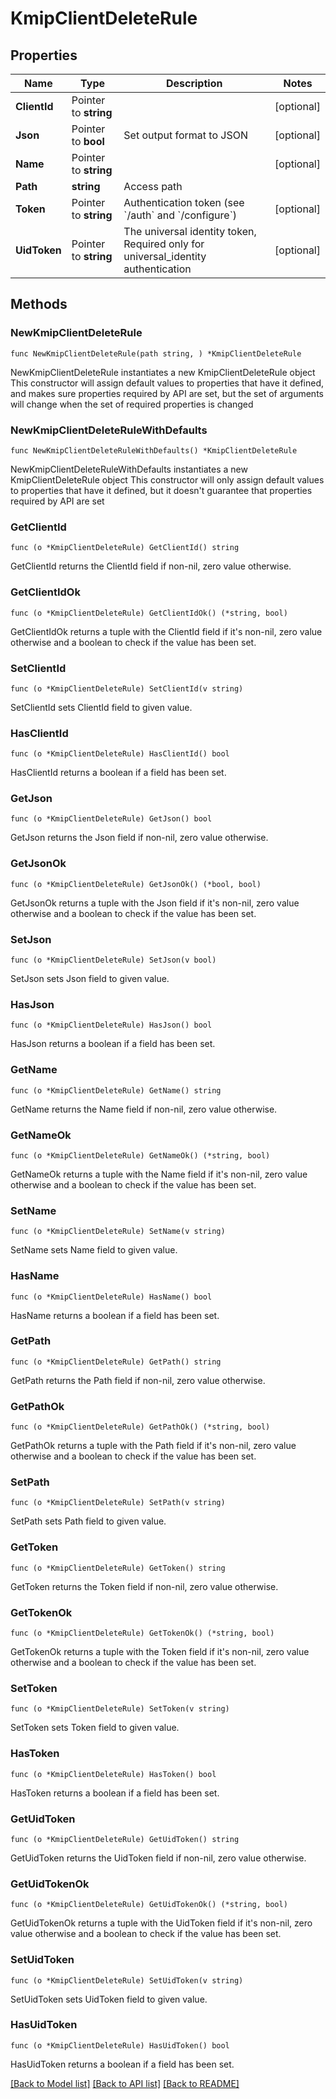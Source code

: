 # KmipClientDeleteRule

## Properties

Name | Type | Description | Notes
------------ | ------------- | ------------- | -------------
**ClientId** | Pointer to **string** |  | [optional] 
**Json** | Pointer to **bool** | Set output format to JSON | [optional] 
**Name** | Pointer to **string** |  | [optional] 
**Path** | **string** | Access path | 
**Token** | Pointer to **string** | Authentication token (see &#x60;/auth&#x60; and &#x60;/configure&#x60;) | [optional] 
**UidToken** | Pointer to **string** | The universal identity token, Required only for universal_identity authentication | [optional] 

## Methods

### NewKmipClientDeleteRule

`func NewKmipClientDeleteRule(path string, ) *KmipClientDeleteRule`

NewKmipClientDeleteRule instantiates a new KmipClientDeleteRule object
This constructor will assign default values to properties that have it defined,
and makes sure properties required by API are set, but the set of arguments
will change when the set of required properties is changed

### NewKmipClientDeleteRuleWithDefaults

`func NewKmipClientDeleteRuleWithDefaults() *KmipClientDeleteRule`

NewKmipClientDeleteRuleWithDefaults instantiates a new KmipClientDeleteRule object
This constructor will only assign default values to properties that have it defined,
but it doesn't guarantee that properties required by API are set

### GetClientId

`func (o *KmipClientDeleteRule) GetClientId() string`

GetClientId returns the ClientId field if non-nil, zero value otherwise.

### GetClientIdOk

`func (o *KmipClientDeleteRule) GetClientIdOk() (*string, bool)`

GetClientIdOk returns a tuple with the ClientId field if it's non-nil, zero value otherwise
and a boolean to check if the value has been set.

### SetClientId

`func (o *KmipClientDeleteRule) SetClientId(v string)`

SetClientId sets ClientId field to given value.

### HasClientId

`func (o *KmipClientDeleteRule) HasClientId() bool`

HasClientId returns a boolean if a field has been set.

### GetJson

`func (o *KmipClientDeleteRule) GetJson() bool`

GetJson returns the Json field if non-nil, zero value otherwise.

### GetJsonOk

`func (o *KmipClientDeleteRule) GetJsonOk() (*bool, bool)`

GetJsonOk returns a tuple with the Json field if it's non-nil, zero value otherwise
and a boolean to check if the value has been set.

### SetJson

`func (o *KmipClientDeleteRule) SetJson(v bool)`

SetJson sets Json field to given value.

### HasJson

`func (o *KmipClientDeleteRule) HasJson() bool`

HasJson returns a boolean if a field has been set.

### GetName

`func (o *KmipClientDeleteRule) GetName() string`

GetName returns the Name field if non-nil, zero value otherwise.

### GetNameOk

`func (o *KmipClientDeleteRule) GetNameOk() (*string, bool)`

GetNameOk returns a tuple with the Name field if it's non-nil, zero value otherwise
and a boolean to check if the value has been set.

### SetName

`func (o *KmipClientDeleteRule) SetName(v string)`

SetName sets Name field to given value.

### HasName

`func (o *KmipClientDeleteRule) HasName() bool`

HasName returns a boolean if a field has been set.

### GetPath

`func (o *KmipClientDeleteRule) GetPath() string`

GetPath returns the Path field if non-nil, zero value otherwise.

### GetPathOk

`func (o *KmipClientDeleteRule) GetPathOk() (*string, bool)`

GetPathOk returns a tuple with the Path field if it's non-nil, zero value otherwise
and a boolean to check if the value has been set.

### SetPath

`func (o *KmipClientDeleteRule) SetPath(v string)`

SetPath sets Path field to given value.


### GetToken

`func (o *KmipClientDeleteRule) GetToken() string`

GetToken returns the Token field if non-nil, zero value otherwise.

### GetTokenOk

`func (o *KmipClientDeleteRule) GetTokenOk() (*string, bool)`

GetTokenOk returns a tuple with the Token field if it's non-nil, zero value otherwise
and a boolean to check if the value has been set.

### SetToken

`func (o *KmipClientDeleteRule) SetToken(v string)`

SetToken sets Token field to given value.

### HasToken

`func (o *KmipClientDeleteRule) HasToken() bool`

HasToken returns a boolean if a field has been set.

### GetUidToken

`func (o *KmipClientDeleteRule) GetUidToken() string`

GetUidToken returns the UidToken field if non-nil, zero value otherwise.

### GetUidTokenOk

`func (o *KmipClientDeleteRule) GetUidTokenOk() (*string, bool)`

GetUidTokenOk returns a tuple with the UidToken field if it's non-nil, zero value otherwise
and a boolean to check if the value has been set.

### SetUidToken

`func (o *KmipClientDeleteRule) SetUidToken(v string)`

SetUidToken sets UidToken field to given value.

### HasUidToken

`func (o *KmipClientDeleteRule) HasUidToken() bool`

HasUidToken returns a boolean if a field has been set.


[[Back to Model list]](../README.md#documentation-for-models) [[Back to API list]](../README.md#documentation-for-api-endpoints) [[Back to README]](../README.md)


